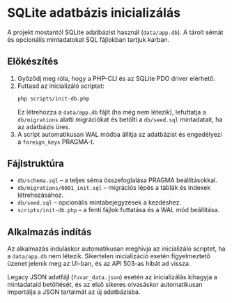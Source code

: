 # SQLite adatbázis inicializálás

A projekt mostantól SQLite adatbázist használ (`data/app.db`). A tárolt sémát és opcionális mintadatokat SQL fájlokban tartjuk karban.

## Előkészítés

1. Győződj meg róla, hogy a PHP-CLI és az SQLite PDO driver elérhető.
2. Futtasd az inicializáló scriptet:
   ```bash
   php scripts/init-db.php
   ```
   Ez létrehozza a `data/app.db` fájlt (ha még nem létezik), lefuttatja a `db/migrations` alatti migrációkat és betölti a `db/seed.sql` mintadatait, ha az adatbázis üres.
3. A script automatikusan WAL módba állítja az adatbázist és engedélyezi a `foreign_keys` PRAGMA-t.

## Fájlstruktúra

- `db/schema.sql` – a teljes séma összefoglalása PRAGMA beállításokkal.
- `db/migrations/0001_init.sql` – migrációs lépés a táblák és indexek létrehozásához.
- `db/seed.sql` – opcionális mintabejegyzések a kezdéshez.
- `scripts/init-db.php` – a fenti fájlok futtatása és a WAL mód beállítása.

## Alkalmazás indítás

Az alkalmazás induláskor automatikusan meghívja az inicializáló scriptet, ha a `data/app.db` nem létezik. Sikertelen inicializáció esetén figyelmeztető üzenet jelenik meg az UI-ban, és az API 503-as hibát ad vissza.

Legacy JSON adatfájl (`fuvar_data.json`) esetén az inicializálás kihagyja a mintadataid betöltését, és az első sikeres olvasáskor automatikusan importálja a JSON tartalmát az új adatbázisba.
